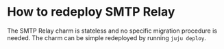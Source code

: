 # How to redeploy SMTP Relay

The SMTP Relay charm is stateless and no specific migration procedure is needed. The charm can be simple redeployed by running `juju deploy`.
